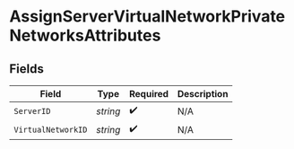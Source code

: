 # AssignServerVirtualNetworkPrivateNetworksAttributes


## Fields

| Field              | Type               | Required           | Description        |
| ------------------ | ------------------ | ------------------ | ------------------ |
| `ServerID`         | *string*           | :heavy_check_mark: | N/A                |
| `VirtualNetworkID` | *string*           | :heavy_check_mark: | N/A                |